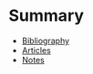 # Summary

* [Bibliography](sections/bibliography.md)
* [Articles](sections/articles.md)
* [Notes](notes/notes.md)

